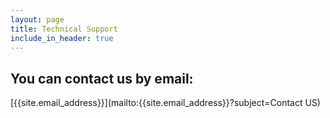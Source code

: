 ```yaml
---
layout: page
title: Technical Support
include_in_header: true
---
```


## You can contact us by email:
[{{site.email_address}}](mailto:{{site.email_address}}?subject=Contact US)

<!-- ## 或者通过添加微信:

![微信](https://oss.douwantech.com/assets/qrcode.jpg) -->